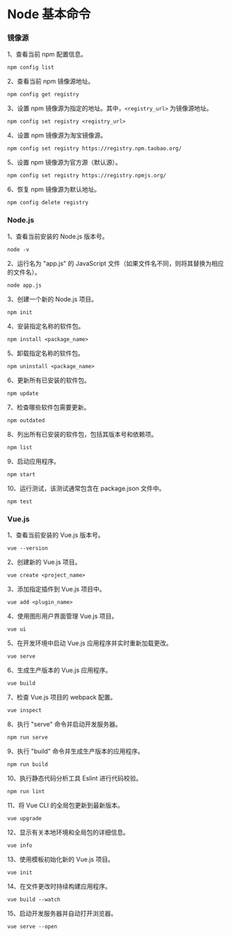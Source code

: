 # Node  基本命令

### 镜像源

1、查看当前 npm 配置信息。

```shell
npm config list
```

2、查看当前 npm 镜像源地址。

```shell
npm config get registry
```

3、设置 npm 镜像源为指定的地址。其中，`<registry_url>` 为镜像源地址。

```shell
npm config set registry <registry_url>
```

4、设置 npm 镜像源为淘宝镜像源。

```shell
npm config set registry https://registry.npm.taobao.org/
```

5、设置 npm 镜像源为官方源（默认源）。

```shell
npm config set registry https://registry.npmjs.org/
```

6、恢复 npm 镜像源为默认地址。

```shell
npm config delete registry
```

### Node.js

1、查看当前安装的 Node.js 版本号。

```shell
node -v
```

2、运行名为 "app.js" 的 JavaScript 文件（如果文件名不同，则将其替换为相应的文件名）。

```shell
node app.js
```

3、创建一个新的 Node.js 项目。

```shell
npm init
```

4、安装指定名称的软件包。

```shell
npm install <package_name>
```

5、卸载指定名称的软件包。


```shell
npm uninstall <package_name>
```
6、更新所有已安装的软件包。

```shell
npm update
```

7、检查哪些软件包需要更新。

```shell
npm outdated
```

8、列出所有已安装的软件包，包括其版本号和依赖项。

```shell
npm list
```

9、启动应用程序。

```shell
npm start
```

10、运行测试，该测试通常包含在 package.json 文件中。

```shell
npm test
```

### Vue.js

1、查看当前安装的 Vue.js 版本号。

```shell
vue --version
```

2、创建新的 Vue.js 项目。

```shell
vue create <project_name>
```

3、添加指定插件到 Vue.js 项目中。

```shell
vue add <plugin_name>
```

4、使用图形用户界面管理 Vue.js 项目。

```shell
vue ui
```

5、在开发环境中启动 Vue.js 应用程序并实时重新加载更改。

```shell
vue serve
```

6、生成生产版本的 Vue.js 应用程序。

```shell
vue build
```

7、检查 Vue.js 项目的 webpack 配置。

```shell
vue inspect
```

8、执行 "serve" 命令并启动开发服务器。

```shell
npm run serve
```

9、执行 "build" 命令并生成生产版本的应用程序。

```shell
npm run build
```

10、执行静态代码分析工具 Eslint 进行代码校验。

```shell
npm run lint
```

11、将 Vue CLI 的全局包更新到最新版本。

```shell
vue upgrade
```

12、显示有关本地环境和全局包的详细信息。

```shell
vue info
```

13、使用模板初始化新的 Vue.js 项目。

```shell
vue init
```

14、在文件更改时持续构建应用程序。

```shell
vue build --watch
```

15、启动开发服务器并自动打开浏览器。

```shell
vue serve --open
```

